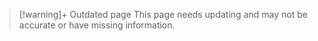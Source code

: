>[!warning]+ Outdated page
> This page needs updating and may not be accurate or have missing information.